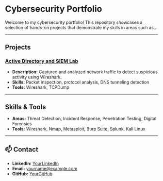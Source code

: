 # Cybersecurity Portfolio

Welcome to my cybersecurity portfolio! This repository showcases a selection of hands-on projects that demonstrate my skills in areas such as...

---

## Projects

### <a href="https://github.com/jasonhuerta02/Active-Directory-Lab/tree/main">Active Directory and SIEM Lab</a>
- **Description:** Captured and analyzed network traffic to detect suspicious activity using Wireshark.
- **Skills:** Packet inspection, protocol analysis, DNS tunneling detection
- **Tools:** Wireshark, TCPDump



---

## Skills & Tools

- **Areas:** Threat Detection, Incident Response, Penetration Testing, Digital Forensics
- **Tools:** Wireshark, Nmap, Metasploit, Burp Suite, Splunk, Kali Linux

---

## 📫 Contact

- **LinkedIn:** [YourLinkedIn](https://linkedin.com/in/yourprofile)
- **Email:** yourname@example.com
- **GitHub:** [YourGitHub](https://github.com/yourusername)
